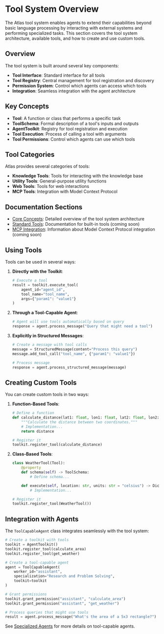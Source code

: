 # Tool System Overview

The Atlas tool system enables agents to extend their capabilities beyond basic language processing by interacting with external systems and performing specialized tasks. This section covers the tool system architecture, available tools, and how to create and use custom tools.

## Overview

The tool system is built around several key components:

- **Tool Interface**: Standard interface for all tools
- **Tool Registry**: Central management for tool registration and discovery
- **Permission System**: Control which agents can access which tools
- **Integration**: Seamless integration with the agent architecture

## Key Concepts

- **Tool**: A function or class that performs a specific task
- **ToolSchema**: Formal description of a tool's inputs and outputs
- **AgentToolkit**: Registry for tool registration and execution
- **Tool Execution**: Process of calling a tool with arguments
- **Tool Permissions**: Control which agents can use which tools

## Tool Categories

Atlas provides several categories of tools:

- **Knowledge Tools**: Tools for interacting with the knowledge base
- **Utility Tools**: General-purpose utility functions
- **Web Tools**: Tools for web interactions
- **MCP Tools**: Integration with Model Context Protocol

## Documentation Sections

- [Core Concepts](./core.md): Detailed overview of the tool system architecture
- [Standard Tools](./standard.md): Documentation for built-in tools (coming soon)
- [MCP Integration](./mcp.md): Information about Model Context Protocol integration (coming soon)

## Using Tools

Tools can be used in several ways:

1. **Directly with the Toolkit**:
   ```python
   # Execute a tool
   result = toolkit.execute_tool(
       agent_id="agent_id",
       tool_name="tool_name",
       args={"param1": "value1"}
   )
   ```

2. **Through a Tool-Capable Agent**:
   ```python
   # Agent will use tools automatically based on query
   response = agent.process_message("Query that might need a tool")
   ```

3. **Explicitly in Structured Messages**:
   ```python
   # Create a message with tool calls
   message = StructuredMessage(content="Process this query")
   message.add_tool_call("tool_name", {"param1": "value1"})

   # Process message
   response = agent.process_structured_message(message)
   ```

## Creating Custom Tools

You can create custom tools in two ways:

1. **Function-Based Tools**:
   ```python
   # Define a function
   def calculate_distance(lat1: float, lon1: float, lat2: float, lon2: float) -> float:
       """Calculate the distance between two coordinates."""
       # Implementation...
       return distance

   # Register it
   toolkit.register_tool(calculate_distance)
   ```

2. **Class-Based Tools**:
   ```python
   class WeatherTool(Tool):
       @property
       def schema(self) -> ToolSchema:
           # Define schema...

       def execute(self, location: str, units: str = "celsius") -> Dict[str, Any]:
           # Implementation...

   # Register it
   toolkit.register_tool(WeatherTool())
   ```

## Integration with Agents

The `ToolCapableAgent` class integrates seamlessly with the tool system:

```python
# Create a toolkit with tools
toolkit = AgentToolkit()
toolkit.register_tool(calculate_area)
toolkit.register_tool(get_weather)

# Create a tool-capable agent
agent = ToolCapableAgent(
    worker_id="assistant",
    specialization="Research and Problem Solving",
    toolkit=toolkit
)

# Grant permissions
toolkit.grant_permission("assistant", "calculate_area")
toolkit.grant_permission("assistant", "get_weather")

# Process queries that might use tools
result = agent.process_message("What's the area of a 5x3 rectangle?")
```

See [Specialized Agents](../agents/specialized.md) for more details on tool-capable agents.
